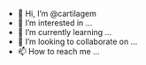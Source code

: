 - 👋 Hi, I’m @cartilagem
- 👀 I’m interested in ...
- 🌱 I’m currently learning ...
- 💞️ I’m looking to collaborate on ...
- 📫 How to reach me ...

<!---
cartilagem/cartilagem is a ✨ special ✨ repository because its `README.md` (this file) appears on your GitHub profile.
You can click the Preview link to take a look at your changes.
--->
